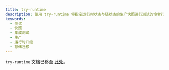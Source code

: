 ```yaml
---
title: try-runtime
description: 使用 try-runtime 将指定运行时状态与链状态的生产快照进行测试的命令行参考。
keywords:
  - 测试
  - 快照
  - 集成测试
  - 生产
  - 运行时升级
  - 存储迁移
---
```


`try-runtime` 文档已移至 [此处](https://paritytech.github.io/try-runtime-cli/try_runtime)。
